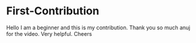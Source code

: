 
# First-Contribution
Hello I am a beginner and this is my contribution.
Thank you so much anuj for the video. Very helpful. Cheers
